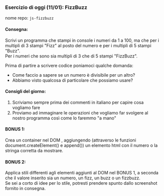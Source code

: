 ### Esercizio di oggi (11/01): FizzBuzz

nome repo: `js-fizzbuzz`

#### Consegna:

Scrivi un programma che stampi in console i numeri da 1 a 100,
ma che per i multipli di 3 stampi "Fizz" al posto del numero e per i multipli di 5 stampi "Buzz".  
Per i numeri che sono sia multipli di 3 che di 5 stampi "FizzBuzz".  

Prima di partire a scrivere codice poniamoci qualche domanda: 
- Come faccio a sapere se un numero è divisibile per un altro?
- Abbiamo visto qualcosa di particolare che possiamo usare?


#### Consigli del giorno:

1. Scriviamo sempre prima dei commenti in italiano per capire cosa vogliamo fare
2. Proviamo ad immaginare le operazioni che vogliamo far svolgere al nostro programma così come lo faremmo "a mano"


#### BONUS 1:
Crea un container nel DOM , aggiungendo (attraverso le funzioni document.createElement() e append()) un elemento html con il numero o la stringa corretta da mostrare.

#### BONUS 2:
Applica stili differenti agli elementi aggiunti al DOM nel BONUS 1, a seconda che il valore inserito sia un numero, un fizz, un buzz o un fizzbuzz.  
Se sei a corto di idee per lo stile, potresti prendere spunto dallo screenshot fornito in consegna.